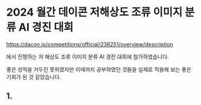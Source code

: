 # 2024 월간 데이콘 저해상도 조류 이미지 분류 AI 경진 대회

<https://dacon.io/competitions/official/236251/overview/description>

에서 진행하는 저 해상도 조류 이미지 분류 AI 경진 대회에 참가하였습니다.

좋은 성적을 거두진 못하였지만 이때까지 공부하였던 것들을 실제로 적용해 보는 좋은 기회가 된 것 같았습니다.

## 1.
